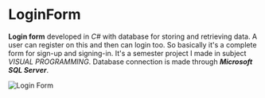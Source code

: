 # LoginForm
**Login form** developed in *C#* with database for storing and retrieving data. A user can register on this and then can login too. So basically it's a complete form for sign-up and signing-in. It's a semester project I made in subject *VISUAL PROGRAMMING*.
Database connection is made through ***Microsoft SQL Server***.

![Login Form](https://user-images.githubusercontent.com/69968468/117879487-7cab5400-b2c0-11eb-8c6d-43794e6ad658.PNG)
